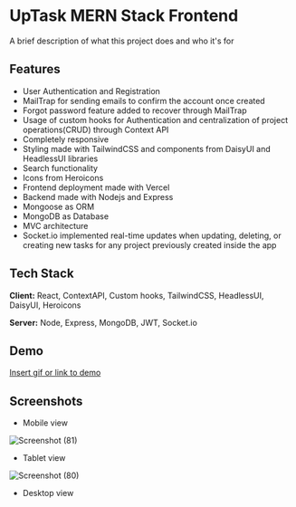 # UpTask MERN Stack Frontend

A brief description of what this project does and who it's for





## Features

- User Authentication and Registration
- MailTrap for sending emails to confirm the account once created
- Forgot password feature added to recover through MailTrap
- Usage of custom hooks for Authentication and centralization of project operations(CRUD) through Context API
- Completely responsive
- Styling made with TailwindCSS and components from DaisyUI and HeadlessUI libraries
- Search functionality
- Icons from Heroicons
- Frontend deployment made with Vercel
- Backend made with Nodejs and Express
- Mongoose as ORM
- MongoDB as Database
- MVC architecture
- Socket.io implemented real-time updates when updating, deleting, or creating new tasks for any project previously created inside the app 


## Tech Stack

**Client:** React, ContextAPI, Custom hooks, TailwindCSS, HeadlessUI, DaisyUI, Heroicons

**Server:** Node, Express, MongoDB, JWT, Socket.io


## Demo

[Insert gif or link to demo](https://up-task-mern-stack-frontend.vercel.app/)


## Screenshots

- Mobile view

![Screenshot (81)](https://github.com/cjgv1809/UpTask-MERN-stack-frontend/assets/57246901/9143a0e4-a7b8-49ef-aa63-2f01122aa7f8)

- Tablet view

![Screenshot (80)](https://github.com/cjgv1809/UpTask-MERN-stack-frontend/assets/57246901/569066ab-bc37-45c5-9c1f-33dafd8eb641)

- Desktop view
